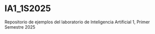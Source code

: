 # IA1_1S2025
Repositorio de ejemplos del laboratorio de Inteligencia Artificial 1, Primer Semestre 2025
